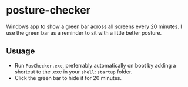 # posture-checker
Windows app to show a green bar across all screens every 20 minutes. I use the green bar as a reminder to sit with a little better posture.

## Usuage
- Run `PosChecker.exe`, preferrably automatically on boot by adding a shortcut to the .exe in your `shell:startup` folder.
- Click the green bar to hide it for 20 minutes.
